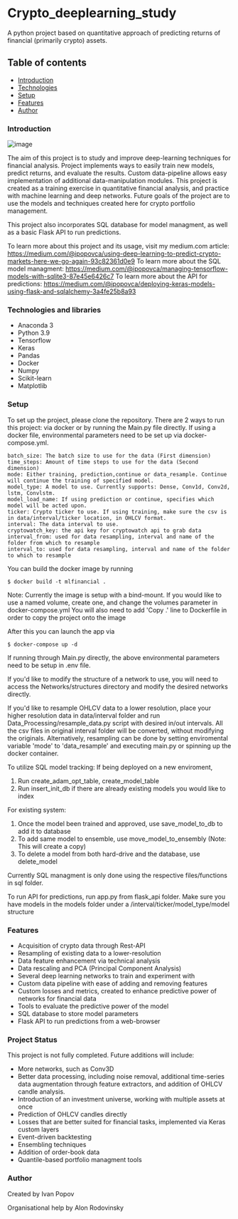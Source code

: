 # Crypto_deeplearning_study

A python project based on quantitative approach of predicting returns of financial (primarily crypto) assets.

## Table of contents

* [Introduction](#Introduction)
* [Technologies](#Technologies)
* [Setup](#setup)
* [Features](#features)
* [Author](#Author)

### Introduction

![image](https://user-images.githubusercontent.com/72165662/179811753-71e7897d-3767-4fdb-8786-ec9c4719d460.png)


The aim of this project is to study and improve deep-learning techniques for financial analysis. Project implements ways to easily train new models, predict returns,
and evaluate the results. Custom data-pipeline allows easy implementation of additional data-manipulation modules. This project is created as a training exercise in quantitative 
financial analysis, and practice with machine learning and deep networks. Future goals of the project are to use the models and techniques created here for
crypto portfolio management.

This project also incorporates SQL database for model managment, as well as a basic Flask API to run predictions.

To learn more about this project and its usage, visit my medium.com article: https://medium.com/@ipopovca/using-deep-learning-to-predict-crypto-markets-here-we-go-again-93c82361d0e9
To learn more about the SQL model managment: https://medium.com/@ipopovca/managing-tensorflow-models-with-sqlite3-87e45e6426c7
To learn more about the API for predictions: https://medium.com/@ipopovca/deploying-keras-models-using-flask-and-sqlalchemy-3a4fe25b8a93

### Technologies and libraries

* Anaconda 3
* Python 3.9
* Tensorflow 
* Keras
* Pandas
* Docker
* Numpy
* Scikit-learn
* Matplotlib

### Setup

To set up the project, please clone the repository.
There are 2 ways to run this project: via docker or by running the Main.py file directly.
If using a docker file, environmental parameters need to be set up via docker-compose.yml.
```
batch_size: The batch size to use for the data (First dimension)
time_steps: Amount of time steps to use for the data (Second dimension)
mode: Either training, prediction,continue or data_resample. Continue will continue the training of specified model.
model_type: A model to use. Currently supports: Dense, Conv1d, Conv2d, lstm, Convlstm.
model_load_name: If using prediction or continue, specifies which model will be acted upon.
ticker: Crypto ticker to use. If using training, make sure the csv is in data/interval/ticker location, in OHLCV format.
interval: The data interval to use.
cryptowatch_key: the api key for cryptowatch api to grab data
interval_from: used for data resampling, interval and name of the folder from which to resample
interval_to: used for data resampling, interval and name of the folder to which to resample
```


You can build the docker image by running
```
$ docker build -t mlfinancial .
```
Note: Currently the image is setup with a bind-mount. If you would like to use a named volume, create one, and change the volumes parameter in docker-compose.yml
You will also need to add 'Copy .' line to Dockerfile in order to copy the project onto the image

After this you can launch the app via
```
$ docker-compose up -d
```

If running through Main.py directly, the above environmental parameters need to be setup in .env file.

If you'd like to modify the structure of a network to use, you will need to access the Networks/structures directory and modify the desired networks directly.

If you'd like to resample OHLCV data to a lower resolution, place your higher resolution data in data/interval folder and run Data_Processing/resample_data.py script
with desired in/out intervals. All the csv files in original interval folder will be converted, without modifying the originals. 
Alternatively, resampling can be done by setting enviromental variable 'mode' to 'data_resample' and executing main.py or spinning up the docker container.

To utilize SQL model tracking:
If being deployed on a new enviroment,
1) Run create_adam_opt_table, create_model_table
2) Run insert_init_db if there are already existing models you would like to index

For existing system:
1) Once the model been trained and approved, use save_model_to_db to add it to database
2) To add same model to ensemble, use move_model_to_ensembly (Note: This will create a copy)
3) To delete a model from both hard-drive and the database, use delete_model

Currently SQL managment is only done using the respective files/functions in sql folder. 

To run API for predictions, run app.py from flask_api folder. Make sure you have models in the models folder under a /interval/ticker/model_type/model structure


### Features

* Acquisition of crypto data through Rest-API
* Resampling of existing data to a lower-resolution
* Data feature enhancement via technical analysis
* Data rescaling and PCA (Principal Component Analysis)
* Several deep learning networks to train and experiment with
* Custom data pipeline with ease of adding and removing features
* Custom losses and metrics, created to enhance predictive power of networks for financial data
* Tools to evaluate the predictive power of the model
* SQL database to store model parameters
* Flask API to run predictions from a web-browser

### Project Status
This project is not fully completed.
Future additions will include:

* More networks, such as Conv3D
* Better data processing, including noise removal, additional time-series data augmentation through feature extractors, and addition of OHLCV candle analysis.
* Introduction of an investment universe, working with multiple assets at once
* Prediction of OHLCV candles directly
* Losses that are better suited for financial tasks, implemented via Keras custom layers
* Event-driven backtesting
* Ensembling techniques
* Addition of order-book data
* Quantile-based portfolio managment tools

### Author

Created by Ivan Popov

Organisational help by Alon Rodovinsky
